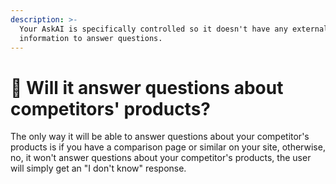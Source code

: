 ```yaml
---
description: >-
  Your AskAI is specifically controlled so it doesn't have any external
  information to answer questions.
---
```


# 🙅 Will it answer questions about competitors' products?

The only way it will be able to answer questions about your competitor's products is if you have a comparison page or similar on your site, otherwise, no, it won't answer questions about your competitor's products, the user will simply get an "I don't know" response.

